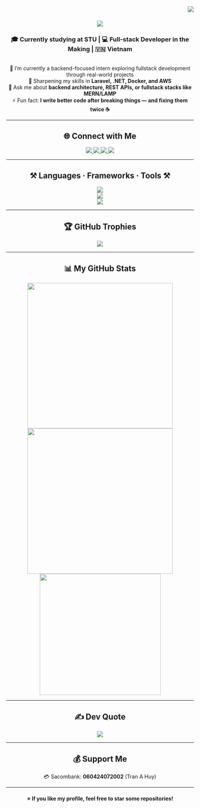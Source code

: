 <img align="right" src="https://visitor-badge.laobi.icu/badge?page_id=tranahuy2407" />

<h1 align="center">
  <img src="https://readme-typing-svg.herokuapp.com/?font=Righteous&size=35&center=true&vCenter=true&width=500&height=70&duration=4000&lines=Hi+there!+👋;+I'm+Tran+A+Huy!;" />
</h1>

<h3 align="center">🎓 Currently studying at STU | 💻 Full-stack Developer in the Making | 🇻🇳 Vietnam</h3>

<br/>

<div align="center">
🔭 I’m currently a backend-focused intern exploring fullstack development through real-world projects  
<br/>
🌱 Sharpening my skills in <strong>Laravel, .NET, Docker, and AWS</strong>  
<br/>
💬 Ask me about <strong>backend architecture, REST APIs, or fullstack stacks like MERN/LAMP</strong>  
<br/>
⚡ Fun fact: <strong>I write better code after breaking things — and fixing them twice ☕</strong>
</div>

---

<h2 align="center">🌐 Connect with Me</h2>

<div align="center"> 
  <a href="https://www.facebook.com/profile.php?id=100010236822834" target="_blank">
    <img src="https://img.shields.io/badge/Facebook-%231877F2.svg?style=for-the-badge&logo=facebook&logoColor=white" />
  </a>
  <a href="https://instagram.com/tr.ahuyyyy" target="_blank">
    <img src="https://img.shields.io/badge/Instagram-%23E4405F.svg?style=for-the-badge&logo=instagram&logoColor=white" />
  </a>
  <a href="https://tiktok.com/@tr.ahuy" target="_blank">
    <img src="https://img.shields.io/badge/TikTok-%23000000.svg?style=for-the-badge&logo=tiktok&logoColor=white" />
  </a>
  <a href="https://www.linkedin.com/in/tr%E1%BA%A7n-a-huy-953253332/" target="_blank">
    <img src="https://img.shields.io/badge/LinkedIn-%230077B5.svg?style=for-the-badge&logo=linkedin&logoColor=white" />
  </a>
</div>

---

<h2 align="center">⚒️ Languages · Frameworks · Tools ⚒️</h2>

<div align="center">
  <img src="https://skillicons.dev/icons?i=c,cpp,java,dart,php,html,css,js,jquery,tailwind" /><br>
  <img src="https://skillicons.dev/icons?i=react,nextjs,nodejs,express,dotnet,laravel,mysql,sqlite,docker,aws" /><br>
  <img src="https://skillicons.dev/icons?i=postman,figma,vscode,git,github" />
</div>

---

<h2 align="center">🏆 GitHub Trophies</h2>

<p align="center">
  <img src="https://github-profile-trophy.vercel.app/?username=tranahuy2407&theme=tokyonight&no-frame=true&no-bg=true&margin-w=5" />
</p>

---

<h2 align="center">📊 My GitHub Stats</h2>

<div align="center">
  <img width="390" src="https://github-readme-stats.vercel.app/api?username=tranahuy2407&show_icons=true&theme=tokyonight&hide_border=true" />
  <img width="390" src="https://streak-stats.demolab.com?user=tranahuy2407&theme=tokyonight&hide_border=true" />
  <br/>
  <img width="325" src="https://github-readme-stats.vercel.app/api/top-langs/?username=tranahuy2407&layout=compact&theme=tokyonight&hide_border=true" />
</div>

---

<h2 align="center">✍️ Dev Quote</h2>

<p align="center">
  <img src="https://quotes-github-readme.vercel.app/api?type=horizontal&theme=tokyonight" />
</p>

---

<h2 align="center">💰 Support Me</h2>

<p align="center">💳 Sacombank: <strong>060424072002</strong> (Tran A Huy)</p>

---

<h4 align="center">⭐ If you like my profile, feel free to star some repositories!</h4>
